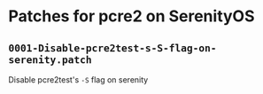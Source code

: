 # Patches for pcre2 on SerenityOS

## `0001-Disable-pcre2test-s-S-flag-on-serenity.patch`

Disable pcre2test's `-S` flag on serenity


